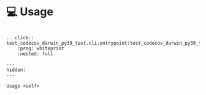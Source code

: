 <!--
SPDX-FileCopyrightText: © 2024 Romain Brault <mail@romainbrault.com>

SPDX-License-Identifier: CC0-1.0
-->

# 💻 Usage

```{eval-rst}

.. click:: test_codecov_darwin_py39_test.cli.entrypoint:test_codecov_darwin_py39_test
    :prog: whiteprint
    :nested: full
```

```{toctree}
---
hidden:
---

Usage <self>
```
